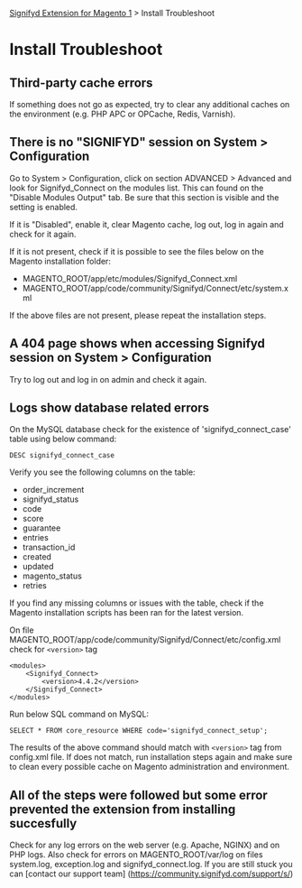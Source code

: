 [Signifyd Extension for Magento 1](../README.md) > Install Troubleshoot

# Install Troubleshoot

## Third-party cache errors

If something does not go as expected, try to clear any additional caches on the environment (e.g. PHP APC or OPCache, Redis, Varnish).

## There is no "SIGNIFYD" session on System > Configuration

Go to System > Configuration, click on section ADVANCED > Advanced and look for Signifyd_Connect on the modules list. This can found on the "Disable Modules Output" tab. Be sure that this section is visible and the setting is enabled.

If it is "Disabled", enable it, clear Magento cache, log out, log in again and check for it again.

If it is not present, check if it is possible to see the files below on the Magento installation folder:
- MAGENTO_ROOT/app/etc/modules/Signifyd_Connect.xml
- MAGENTO_ROOT/app/code/community/Signifyd/Connect/etc/system.xml

If the above files are not present, please repeat the installation steps.

## A 404 page shows when accessing Signifyd session on System > Configuration

Try to log out and log in on admin and check it again.

## Logs show database related errors

On the MySQL database check for the existence of 'signifyd_connect_case' table using below command:

```
DESC signifyd_connect_case
```

Verify you see the following columns on the table:
- order_increment
- signifyd_status
- code
- score
- guarantee
- entries
- transaction_id
- created
- updated
- magento_status
- retries

If you find any missing columns or issues with the table, check if the Magento installation scripts has been ran for the latest version. 

On file MAGENTO_ROOT/app/code/community/Signifyd/Connect/etc/config.xml check for `<version>` tag

```
<modules>
    <Signifyd_Connect>
        <version>4.4.2</version>
    </Signifyd_Connect>
</modules>
```

Run below SQL command on MySQL:

```
SELECT * FROM core_resource WHERE code='signifyd_connect_setup';
```

The results of the above command should match with `<version>` tag from config.xml file. If does not match, run installation steps again and make sure to clean every possible cache on Magento administration and environment.

## All of the steps were followed but some error prevented the extension from installing succesfully

Check for any log errors on the web server (e.g. Apache, NGINX) and on PHP logs. Also check for errors on MAGENTO_ROOT/var/log on files system.log, exception.log and signifyd_connect.log. If you are still stuck you can [contact our support team] (https://community.signifyd.com/support/s/)
